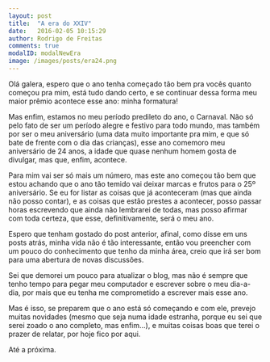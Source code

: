 ```yaml
---
layout: post
title:  "A era do XXIV"
date:   2016-02-05 10:15:29
author: Rodrigo de Freitas
comments: true
modalID: modalNewEra
image: /images/posts/era24.png
---
```


Olá galera, espero que o ano tenha começado tão bem pra vocês quanto começou pra mim, está tudo dando certo, e se continuar dessa forma meu maior prêmio acontece esse ano: minha formatura!

Mas enfim, estamos no meu período predileto do ano, o Carnaval. Não só pelo fato de ser um período alegre e festivo para todo mundo, mas também por ser o meu aniversário (uma data muito importante pra mim, e que só bate de frente com o dia das crianças), esse ano comemoro meu aniversário de 24 anos, a idade que quase nenhum homem gosta de divulgar, mas que, enfim, acontece.

Para mim vai ser só mais um número, mas este ano começou tão bem que estou achando que o ano tão temido vai deixar marcas e frutos para o 25º aniversário. Se eu for listar as coisas que já aconteceram (mas que ainda não posso contar), e as coisas que estão prestes a acontecer, posso passar horas escrevendo que ainda não lembrarei de todas, mas posso afirmar com toda certeza, que esse, definitivamente, será o meu ano.

Espero que tenham gostado do post anterior, afinal, como disse em uns posts atrás, minha vida não é tão interessante, então vou preencher com um pouco do conhecimento que tenho da minha área, creio que irá ser bom para uma abertura de novas discussões.

Sei que demorei um pouco para atualizar o blog, mas não é sempre que tenho tempo para pegar meu computador e escrever sobre o meu dia-a-dia, por mais que eu tenha me comprometido a escrever mais esse ano.

Mas é isso, se preparem que o ano está só começando e com ele, prevejo muitas novidades (mesmo que seja numa idade estranha, porque eu sei que serei zoado o ano completo, mas enfim…), e muitas coisas boas que terei o prazer de relatar, por hoje fico por aqui.

Até a próxima.

[ini]: http://rodrigoodf.github.io